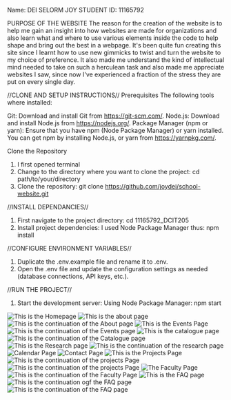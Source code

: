 Name: DEI SELORM JOY
STUDENT ID: 11165792

PURPOSE OF THE WEBSITE
The reason for the creation of the website is to help me gain an insight into how websites are made for organizations and also learn what and where to use various elements inside the code to help shape and bring out the best in a webpage. It's been quite fun creating this site since I learnt how to use new gimmicks to twist and turn the website to my choice of preference. It also made me understand the kind of intellectual mind needed to take on such a herculean task and also made me appreciate websites I saw, since now I've experienced a fraction of the stress they are put on every single day. 

//CLONE AND SETUP INSTRUCTIONS//
Prerequisites
The following tools where installed:

Git: Download and install Git from https://git-scm.com/.
Node.js: Download and install Node.js from https://nodejs.org/.
Package Manager (npm or yarn): Ensure that you have npm (Node Package Manager) or yarn installed. You can get npm by installing Node.js, or yarn from https://yarnpkg.com/.

Clone the Repository
1. I first opened terminal
2. Change to the directory where you want to clone the project:
cd path/to/your/directory
3. Clone the repository:
git clone https://github.com/joydei/school-website.git

//INSTALL DEPENDANCIES//
1. First navigate to the project directory:
cd 11165792_DCIT205
2. Install project dependencies:
I used Node Package Manager thus: 
npm install

//CONFIGURE ENVIRONMENT VARIABLES//
1. Duplicate the .env.example file and rename it to .env.
2. Open the .env file and update the configuration settings as needed (database connections, API keys, etc.).

//RUN THE PROJECT//
1. Start the development server:
Using Node Package Manager:
npm start

<img src="![Home Page](Home.png)" alt="This is the Homepage">
<img src="![About Page](<About Us top.png>)" alt="This is the about page">
<img src="![About Us (Continued)](<About Us bottom.png>)" alt="This is the continuation of the About page">
<img src="![Events Page](<Events Top.png>)" alt="This is the Events Page">
<img src="![Events Page (Continued)](<Events bottom.png>)" alt="This is the continuation of the Events page">
<img src="![Catalogue Page](<Catalogue top.png>)" alt="This is the catalogue page">
<img src="![Catalogue Page (Continued)](<Catalogue Bottom.png>)" alt="This is the continuation of the Catalogue page">
<img src="![Research Page](<Research top.png>)" alt="This is the Research page">
<img src="![Research Page (Continued)](<Research Bottom.png>)" alt="This is the continuation of the research page">
<img src="![Calendar Page](Calendar.png)" alt="Calendar Page">
<img src="![Contact Page](Contacts.png)" alt="Contact Page">
<img src="![Projects Page ](<Projects top.png>)" alt="This is the Projects Page">
<img src="![Projects Page (Continued)](<Projects middle.png>)" alt="This is the continuation of the projects Page">
<img src="![Projects Page (Continued)](<Projects bottom.png>)" alt="This is the continuation of the projects Page">
<img src="![Faculty Page](<Faculty top.png>)" alt="The Faculty Page">
<img src="![Faculty Page(Continued)](<Faculty bottom.png>)" alt="This is the continuation of the Faculty Page">
<img src="![FAQ Page](<FAQ top.png>)" alt="This is the FAQ page">
<img src="![FAQ Page(Continued)](<FAQ Middle.png>)" alt="This is the continuation ogf the FAQ page">
<img src="![FAQ Page(Continued)](<FAQ bottom.png>)" alt="This is the continuation of the FAQ page">









